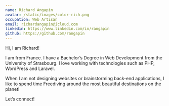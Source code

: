 ```yaml
---
name: Richard Angapin
avatar: /static/images/color-rich.png
occupation: Web Artisan
email: richardangapin@icloud.com
linkedin: https://www.linkedin.com/in/rangapin
github: https://github.com/rangapin
---
```


Hi, I am Richard!

I am from France. I have a Bachelor’s Degree in Web Development from the University of Strasbourg. I love working with technologies such as PHP, WordPress and Laravel.

When I am not designing websites or brainstorming back-end applications, I like to spend time Freediving around the
most beautiful destinations on the planet!

Let’s connect!

